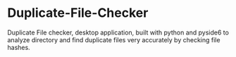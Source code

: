 # Duplicate-File-Checker

Duplicate File checker, desktop application, built with python and pyside6 to analyze directory and find duplicate files very accurately by checking file hashes.
